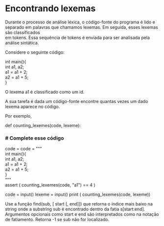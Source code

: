 # Encontrando lexemas

Durante o processo de análise léxica, o código-fonte do programa é lido e separado em palavras que chamamos lexemas. Em seguida, esses lexemas são classificados<br /> em tokens. Essa sequência de tokens é enviada para ser analisada pela análise sintática.<br />

Considere o seguinte código:<br />

int main(){ <br />
  int a1, a2; <br />
  a1 = a1 + 2; <br />
  a2 = a1 + 5; <br />
}<br />

O lexema a1 é classificado como um id.

A sua tarefa é dada um código-fonte encontre quantas vezes um dado lexema aparece no código.

Por exemplo,

def counting_lexemes(code, lexeme):
  ### \# Complete esse código

code = code = """ <br />
int main(){ <br />
  int a1, a2; <br />
  a1 = a1 + 2;  <br />
  a2 = a1 + 5;  <br />
} <br />
""" <br />
assert ( counting_lexemes(code, "a1") == 4 )

code = input()
lexeme = input()
print ( counting_lexemes(code, lexeme))

Use a função find(sub, [ start [, end]]) que retorna o índice mais baixo na string onde a substring sub é encontrado dentro da fatia s[start:end]. Argumentos opcionais como start e end são interpretados como na notação de fatiamento. Retorna -1 se sub não for localizado.
